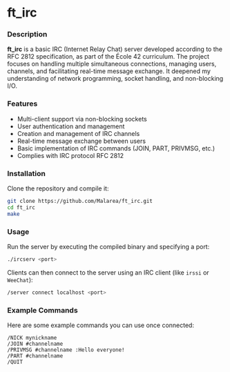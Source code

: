 # ft_irc

### Description
**ft_irc** is a basic IRC (Internet Relay Chat) server developed according to the RFC 2812 specification, as part of the École 42 curriculum. The project focuses on handling multiple simultaneous connections, managing users, channels, and facilitating real-time message exchange. It deepened my understanding of network programming, socket handling, and non-blocking I/O.

### Features
- Multi-client support via non-blocking sockets
- User authentication and management
- Creation and management of IRC channels
- Real-time message exchange between users
- Basic implementation of IRC commands (JOIN, PART, PRIVMSG, etc.)
- Complies with IRC protocol RFC 2812

### Installation
Clone the repository and compile it:

```bash
git clone https://github.com/Malarea/ft_irc.git
cd ft_irc
make
```

### Usage
Run the server by executing the compiled binary and specifying a port:

```bash
./ircserv <port>
```

Clients can then connect to the server using an IRC client (like `irssi` or `WeeChat`):

```bash
/server connect localhost <port>
```

### Example Commands
Here are some example commands you can use once connected:

```irc
/NICK mynickname
/JOIN #channelname
/PRIVMSG #channelname :Hello everyone!
/PART #channelname
/QUIT
```
